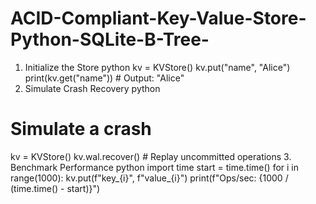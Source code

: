 # ACID-Compliant-Key-Value-Store-Python-SQLite-B-Tree-
1. Initialize the Store
python
kv = KVStore()
kv.put("name", "Alice")
print(kv.get("name"))  # Output: "Alice"
2. Simulate Crash Recovery
python
# Simulate a crash
kv = KVStore()
kv.wal.recover()  # Replay uncommitted operations
3. Benchmark Performance
python
import time
start = time.time()
for i in range(1000):
    kv.put(f"key_{i}", f"value_{i}")
print(f"Ops/sec: {1000 / (time.time() - start)}")
